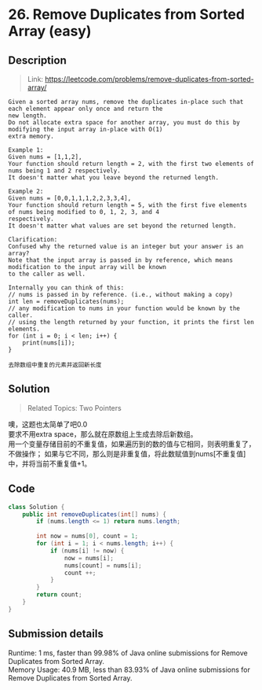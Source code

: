 # 26. Remove Duplicates from Sorted Array (easy)

## Description

> Link: https://leetcode.com/problems/remove-duplicates-from-sorted-array/

```
Given a sorted array nums, remove the duplicates in-place such that each element appear only once and return the
new length.
Do not allocate extra space for another array, you must do this by modifying the input array in-place with O(1) 
extra memory.

Example 1:
Given nums = [1,1,2],
Your function should return length = 2, with the first two elements of nums being 1 and 2 respectively.
It doesn't matter what you leave beyond the returned length.

Example 2:
Given nums = [0,0,1,1,1,2,2,3,3,4],
Your function should return length = 5, with the first five elements of nums being modified to 0, 1, 2, 3, and 4 
respectively.
It doesn't matter what values are set beyond the returned length.

Clarification:
Confused why the returned value is an integer but your answer is an array?
Note that the input array is passed in by reference, which means modification to the input array will be known 
to the caller as well.

Internally you can think of this:
// nums is passed in by reference. (i.e., without making a copy)
int len = removeDuplicates(nums);
// any modification to nums in your function would be known by the caller.
// using the length returned by your function, it prints the first len elements.
for (int i = 0; i < len; i++) {
    print(nums[i]);
}

去除数组中重复的元素并返回新长度

```


## Solution

> Related Topics: Two Pointers

噢，这题也太简单了吧0.0<br>
要求不用extra space，那么就在原数组上生成去除后新数组。<br>
用一个变量存储目前的不重复值，如果遍历到的数的值与它相同，则表明重复了，不做操作；
如果与它不同，那么则是非重复值，将此数赋值到nums[不重复值]中，并将当前不重复值+1。


## Code

```java
class Solution {
    public int removeDuplicates(int[] nums) {
        if (nums.length <= 1) return nums.length;
        
        int now = nums[0], count = 1;
        for (int i = 1; i < nums.length; i++) {
            if (nums[i] != now) {
                now = nums[i];
                nums[count] = nums[i];
                count ++;
            }            
        }
        return count;
    }
}
```


## Submission details
Runtime: 1 ms, faster than 99.98% of Java online submissions for Remove Duplicates from Sorted Array.<br>
Memory Usage: 40.9 MB, less than 83.93% of Java online submissions for Remove Duplicates from Sorted Array.
